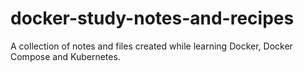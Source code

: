 # docker-study-notes-and-recipes
A collection of notes and files created while learning Docker, Docker Compose and Kubernetes.
